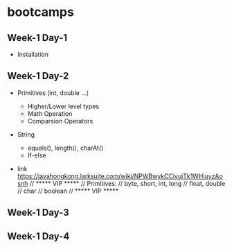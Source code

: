 # bootcamps

## Week-1 Day-1
- Installation

## Week-1 Day-2
- Primitives (int, double ...)
  - Higher/Lower level types
  - Math Operation
  - Comparsion Operators

- String
  - equals(), length(), charAt()
  - If-else
  
- link
https://javahongkong.larksuite.com/wiki/NPWBwykCCivujTk1WHiuyzAosnh
    // ***** VIP *****
    // Primitives:
    // byte, short, int, long
    // float, double
    // char
    // boolean
    // ***** VIP *****



## Week-1 Day-3




## Week-1 Day-4

